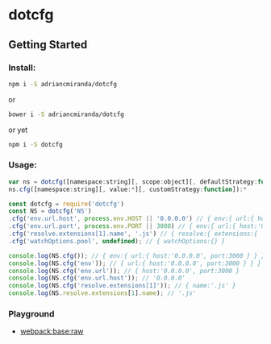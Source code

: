 # dotcfg

## Getting Started

### Install:

```bash
npm i -S adriancmiranda/dotcfg
```

or

```bash
bower i -S adriancmiranda/dotcfg
```

or yet

```bash
npm i -S dotcfg
```

### Usage:

```javascript
var ns = dotcfg([namespace:string][, scope:object][, defaultStrategy:function]):Object
ns.cfg([namespace:string][, value:*][, customStrategy:function]):*
```

```javascript
const dotcfg = require('dotcfg')
const NS = dotcfg('NS')
.cfg('env.url.host', process.env.HOST || '0.0.0.0') // { env:{ url:{ host:'0.0.0.0' } } }
.cfg('env.url.port', process.env.PORT || 3000) // { env:{ url:{ host:'0.0.0.0', port:3000 } } }
.cfg('resolve.extensions[1].name', '.js') // { resolve:{ extensions:{ '1': { name: '.js' } } } }
.cfg('watchOptions.pool', undefined); // { watchOptions:{} }

console.log(NS.cfg()); // { env:{ url:{ host:'0.0.0.0', port:3000 } } } }
console.log(NS.cfg('env')); // { url:{ host:'0.0.0.0', port:3000 } } }
console.log(NS.cfg('env.url')); // { host:'0.0.0.0', port:3000 }
console.log(NS.cfg('env.url.host')); // '0.0.0.0'
console.log(NS.cfg('resolve.extensions[1]')); // { name:'.js' }
console.log(NS.resolve.extensions[1].name); // '.js'
```

### Playground

* [webpack:base:raw](https://runkit.com/adriancmiranda/57f0f3b7ad67621400b89c2b)
